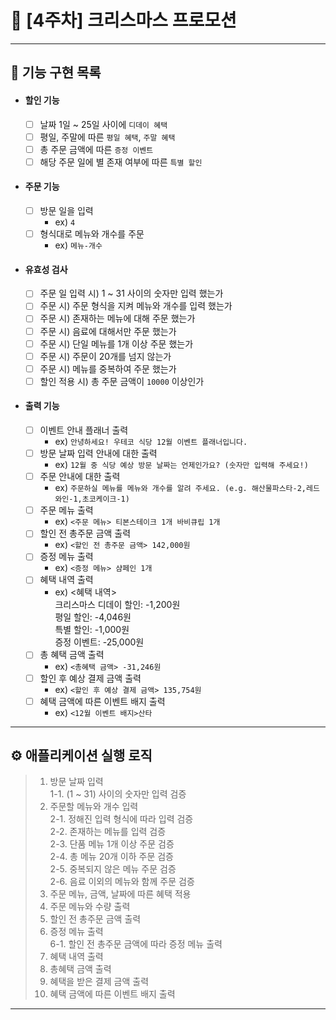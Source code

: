 # 📌 [4주차] 크리스마스 프로모션
* * *

## 🧾 기능 구현 목록
- #### 할인 기능  
    - [ ] 날짜 1일 ~ 25일 사이에 `디데이 혜택`  
    - [ ] 평일, 주말에 따른 `평일 혜택`, `주말 혜택`  
    - [ ] 총 주문 금액에 따른 `증정 이벤트`  
    - [ ] 해당 주문 일에 별 존재 여부에 따른 `특별 할인`  
- #### 주문 기능  
    - [ ] 방문 일을 입력  
        - ex) `4`  
    - [ ] 형식대로 메뉴와 개수를 주문  
        - ex) `메뉴-개수`  
- #### 유효성 검사  
    - [ ] 주문 일 입력 시) 1 ~ 31 사이의 숫자만 입력 했는가  
    - [ ] 주문 시) 주문 형식을 지켜 메뉴와 개수를 입력 했는가  
    - [ ] 주문 시) 존재하는 메뉴에 대해 주문 했는가  
    - [ ] 주문 시) 음료에 대해서만 주문 했는가  
    - [ ] 주문 시) 단일 메뉴를 1개 이상 주문 했는가  
    - [ ] 주문 시) 주문이 20개를 넘지 않는가  
    - [ ] 주문 시) 메뉴를 중복하여 주문 했는가  
    - [ ] 할인 적용 시) 총 주문 금액이 `10000` 이상인가  
- #### 출력 기능  
    - [ ] 이벤트 안내 플래너 출력  
        - ex) `안녕하세요! 우테코 식당 12월 이벤트 플래너입니다.`  
    - [ ] 방문 날짜 입력 안내에 대한 출력  
        - ex) `12월 중 식당 예상 방문 날짜는 언제인가요? (숫자만 입력해 주세요!)`  
    - [ ] 주문 안내에 대한 출력  
        - ex) `주문하실 메뉴를 메뉴와 개수를 알려 주세요. (e.g. 해산물파스타-2,레드와인-1,초코케이크-1)`  
    - [ ] 주문 메뉴 출력  
        - ex) `<주문 메뉴> 티본스테이크 1개 바비큐립 1개`  
    - [ ] 할인 전 총주문 금액 출력  
        - ex)  `<할인 전 총주문 금액> 142,000원`  
    - [ ] 증정 메뉴 출력  
        - ex) `<증정 메뉴> 샴페인 1개`  
    - [ ] 혜택 내역 출력  
        - ex) <혜택 내역>  
          크리스마스 디데이 할인: -1,200원  
          평일 할인: -4,046원  
          특별 할인: -1,000원  
          증정 이벤트: -25,000원  
    - [ ] 총 혜택 금액 출력  
        - ex) `<총혜택 금액> -31,246원`  
    - [ ] 할인 후 예상 결제 금액 출력  
        - ex) `<할인 후 예상 결제 금액> 135,754원`  
    - [ ] 혜택 금액에 따른 이벤트 배지 출력  
        - ex) `<12월 이벤트 배지>산타`  
* * *

## ⚙️ 애플리케이션 실행 로직
> 1. 방문 날짜 입력  
>    1-1. (1 ~ 31) 사이의 숫자만 입력 검증  
> 2. 주문할 메뉴와 개수 입력  
>    2-1. 정해진 입력 형식에 따라 입력 검증  
>    2-2. 존재하는 메뉴를 입력 검증  
>    2-3. 단품 메뉴 1개 이상 주문 검증  
>    2-4. 총 메뉴 20개 이하 주문 검증  
>    2-5. 중복되지 않은 메뉴 주문 검증  
>    2-6. 음료 이외의 메뉴와 함께 주문 검증  
> 3. 주문 메뉴, 금액, 날짜에 따른 혜택 적용  
> 4. 주문 메뉴와 수량 출력  
> 5. 할인 전 총주문 금액 출력  
> 6. 증정 메뉴 출력  
>    6-1. 할인 전 총주문 금액에 따라 증정 메뉴 출력  
> 7. 혜택 내역 출력  
> 8. 총혜택 금액 출력  
> 9. 혜택을 받은 결제 금액 출력  
> 10. 혜택 금액에 따른 이벤트 배지 출력  
* * *